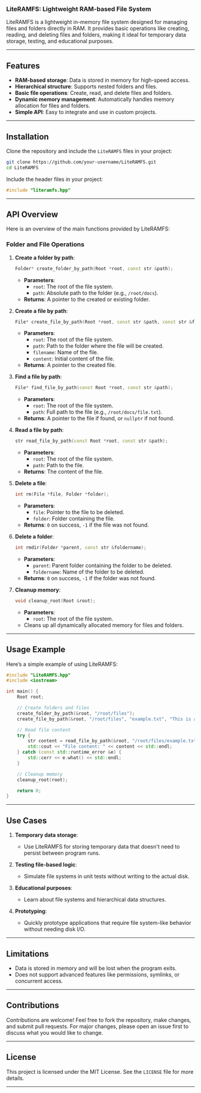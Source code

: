 ### LiteRAMFS: Lightweight RAM-based File System

LiteRAMFS is a lightweight in-memory file system designed for managing files and folders directly in RAM. It provides basic operations like creating, reading, and deleting files and folders, making it ideal for temporary data storage, testing, and educational purposes.

---

## Features

- **RAM-based storage**: Data is stored in memory for high-speed access.
- **Hierarchical structure**: Supports nested folders and files.
- **Basic file operations**: Create, read, and delete files and folders.
- **Dynamic memory management**: Automatically handles memory allocation for files and folders.
- **Simple API**: Easy to integrate and use in custom projects.

---

## Installation

Clone the repository and include the `LiteRAMFS` files in your project:
```bash
git clone https://github.com/your-username/LiteRAMFS.git
cd LiteRAMFS
```

Include the header files in your project:
```cpp
#include "literamfs.hpp"
```

---

## API Overview

Here is an overview of the main functions provided by LiteRAMFS:

### Folder and File Operations

1. **Create a folder by path**:
   ```cpp
   Folder* create_folder_by_path(Root *root, const str &path);
   ```
   - **Parameters**: 
     - `root`: The root of the file system.
     - `path`: Absolute path to the folder (e.g., `/root/docs`).
   - **Returns**: A pointer to the created or existing folder.

2. **Create a file by path**:
   ```cpp
   File* create_file_by_path(Root *root, const str &path, const str &filename, const str &content);
   ```
   - **Parameters**: 
     - `root`: The root of the file system.
     - `path`: Path to the folder where the file will be created.
     - `filename`: Name of the file.
     - `content`: Initial content of the file.
   - **Returns**: A pointer to the created file.

3. **Find a file by path**:
   ```cpp
   File* find_file_by_path(const Root *root, const str &path);
   ```
   - **Parameters**:
     - `root`: The root of the file system.
     - `path`: Full path to the file (e.g., `/root/docs/file.txt`).
   - **Returns**: A pointer to the file if found, or `nullptr` if not found.

4. **Read a file by path**:
   ```cpp
   str read_file_by_path(const Root *root, const str &path);
   ```
   - **Parameters**: 
     - `root`: The root of the file system.
     - `path`: Path to the file.
   - **Returns**: The content of the file.

5. **Delete a file**:
   ```cpp
   int rm(File *file, Folder *folder);
   ```
   - **Parameters**:
     - `file`: Pointer to the file to be deleted.
     - `folder`: Folder containing the file.
   - **Returns**: `0` on success, `-1` if the file was not found.

6. **Delete a folder**:
   ```cpp
   int rmdir(Folder *parent, const str &foldername);
   ```
   - **Parameters**:
     - `parent`: Parent folder containing the folder to be deleted.
     - `foldername`: Name of the folder to be deleted.
   - **Returns**: `0` on success, `-1` if the folder was not found.

7. **Cleanup memory**:
   ```cpp
   void cleanup_root(Root &root);
   ```
   - **Parameters**: 
     - `root`: The root of the file system.
   - Cleans up all dynamically allocated memory for files and folders.

---

## Usage Example

Here’s a simple example of using LiteRAMFS:

```cpp
#include "LiteRAMFS.hpp"
#include <iostream>

int main() {
    Root root;

    // Create folders and files
    create_folder_by_path(&root, "/root/files");
    create_file_by_path(&root, "/root/files", "example.txt", "This is an example file.");

    // Read file content
    try {
        str content = read_file_by_path(&root, "/root/files/example.txt");
        std::cout << "File content: " << content << std::endl;
    } catch (const std::runtime_error &e) {
        std::cerr << e.what() << std::endl;
    }

    // Cleanup memory
    cleanup_root(root);

    return 0;
}
```

---

## Use Cases

1. **Temporary data storage**:
   - Use LiteRAMFS for storing temporary data that doesn't need to persist between program runs.

2. **Testing file-based logic**:
   - Simulate file systems in unit tests without writing to the actual disk.

3. **Educational purposes**:
   - Learn about file systems and hierarchical data structures.

4. **Prototyping**:
   - Quickly prototype applications that require file system-like behavior without needing disk I/O.

---

## Limitations

- Data is stored in memory and will be lost when the program exits.
- Does not support advanced features like permissions, symlinks, or concurrent access.

---

## Contributions

Contributions are welcome! Feel free to fork the repository, make changes, and submit pull requests. For major changes, please open an issue first to discuss what you would like to change.

---

## License

This project is licensed under the MIT License. See the `LICENSE` file for more details.

---
